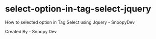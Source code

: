 # select-option-in-tag-select-jquery
How to selected option in Tag Select using Jquery - SnoopyDev

Created By - Snoopy Dev
